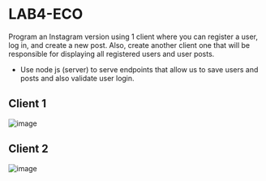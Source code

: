 # LAB4-ECO
Program an Instagram version using 1 client where you can register a user, log in, and create a
new post. Also, create another client one that will be responsible for displaying all registered
users and user posts.
- Use node js (server) to serve endpoints that allow us to save users and posts and also
validate user login.
## Client 1
![image](https://github.com/user-attachments/assets/37a6251c-94ef-4286-ac66-cc80e8f2bee7)
## Client 2
![image](https://github.com/user-attachments/assets/e15c264d-240d-44c2-98bd-31fab86e097b)
